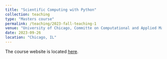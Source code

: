 ```yaml
---
title: "Scientific Computing with Python"
collection: teaching
type: "Masters course"
permalink: /teaching/2023-fall-teaching-1
venue: "University of Chicago, Committe on Computational and Applied Mathematics"
date: 2023-09-26
location: "Chicago, IL"
---
```


The course website is located [here](https://uchi-compy23.github.io).
